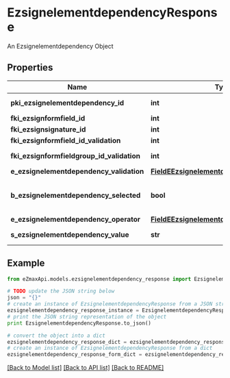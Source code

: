 # EzsignelementdependencyResponse

An Ezsignelementdependency Object

## Properties
Name | Type | Description | Notes
------------ | ------------- | ------------- | -------------
**pki_ezsignelementdependency_id** | **int** | The unique ID of the Ezsignelementdependency | 
**fki_ezsignformfield_id** | **int** | The unique ID of the Ezsignformfield | [optional] 
**fki_ezsignsignature_id** | **int** | The unique ID of the Ezsignsignature | [optional] 
**fki_ezsignformfield_id_validation** | **int** | The unique ID of the Ezsignformfield | [optional] 
**fki_ezsignformfieldgroup_id_validation** | **int** | The unique ID of the Ezsignformfieldgroup | [optional] 
**e_ezsignelementdependency_validation** | [**FieldEEzsignelementdependencyValidation**](FieldEEzsignelementdependencyValidation.md) |  | 
**b_ezsignelementdependency_selected** | **bool** | Whether if it&#39;s selected or not when using eEzsignelementdependencyValidation &#x3D; Selected | [optional] 
**e_ezsignelementdependency_operator** | [**FieldEEzsignelementdependencyOperator**](FieldEEzsignelementdependencyOperator.md) |  | [optional] 
**s_ezsignelementdependency_value** | **str** | The value of the Ezsignelementdependency | [optional] 

## Example

```python
from eZmaxApi.models.ezsignelementdependency_response import EzsignelementdependencyResponse

# TODO update the JSON string below
json = "{}"
# create an instance of EzsignelementdependencyResponse from a JSON string
ezsignelementdependency_response_instance = EzsignelementdependencyResponse.from_json(json)
# print the JSON string representation of the object
print EzsignelementdependencyResponse.to_json()

# convert the object into a dict
ezsignelementdependency_response_dict = ezsignelementdependency_response_instance.to_dict()
# create an instance of EzsignelementdependencyResponse from a dict
ezsignelementdependency_response_form_dict = ezsignelementdependency_response.from_dict(ezsignelementdependency_response_dict)
```
[[Back to Model list]](../README.md#documentation-for-models) [[Back to API list]](../README.md#documentation-for-api-endpoints) [[Back to README]](../README.md)


